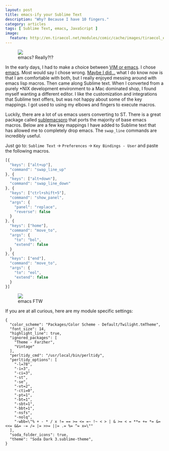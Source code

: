 ```yaml
---
layout: post
title: emacs-ify your Sublime Text
description: "Why? Because I have 10 fingers."
category: articles
tags: [ Sublime Text, emacs, JavaScript ]
image:
  feature: http://en.tiraecol.net/modules/comic/cache/images/tiraecol_en-2.png
---
```


<figure>
  <img src="http://en.tiraecol.net/modules/comic/cache/images/tiraecol_en-2.png">
  <figcaption>emacs? Really?!?</figcaption>
</figure>

In the early days, I had to make a choice between [VIM or emacs](http://i2.wp.com/imgs.xkcd.com/comics/real_programmers.png?resize=740%2C406). I chose [emacs](http://www.gnu.org/software/emacs/). Most would say I chose wrong. [Maybe I did...](http://vimcasts.org/images/blog/mate-vim-emacs.png) what I do know now is that I am comfortable with both, but I really enjoyed messing around with emacs lisp macros. Then came along Sublime text. When I converted from a purely *NIX development environment to a Mac dominated shop, I found myself wanting a different editor. I like the customization and integrations that Sublime text offers, but was not happy about some of the key mappings. I got used to using my elbows and fingers to execute macros.

Luckily, there are a lot of us emacs users converting to ST. There is a great package called [sublemacspro](https://github.com/grundprinzip/sublemacspro) that ports the majority of base emacs macros. Below are a few key mappings I have added to Sublime text that has allowed me to completely drop emacs. The `swap_line` commands are incredibly useful.

Just go to: `Sublime Text` -> `Preferences` -> `Key Bindings - User` and paste the following macros.

``` javascript
[{
  "keys": ["alt+up"],
  "command": "swap_line_up"
}, {
  "keys": ["alt+down"],
  "command": "swap_line_down"
}, {
  "keys": ["ctrl+shift+5"],
  "command": "show_panel",
  "args": {
    "panel": "replace",
    "reverse": false
  }
}, {
  "keys": ["home"],
  "command": "move_to",
  "args": {
    "to": "bol",
    "extend": false
  }
}, {
  "keys": ["end"],
  "command": "move_to",
  "args": {
    "to": "eol",
    "extend": false
  }
}]
```
<figure>
  <img src="http://i2.wp.com/imgs.xkcd.com/comics/real_programmers.png?resize=740%2C406">
  <figcaption>emacs FTW</figcaption>
</figure>

If you are at all curious, here are my module specific settings:

```
{
  "color_scheme": "Packages/Color Scheme - Default/Twilight.tmTheme",
  "font_size": 14,
  "highlight_line": true,
  "ignored_packages": [
    "Theme - Farzher",
    "Vintage"
  ],
  "perltidy_cmd": "/usr/local/bin/perltidy",
  "perltidy_options": [
    "-l=78",
    "-i=3",
    "-ci=3",
    "-st",
    "-se",
    "-vt=2",
    "-cti=0",
    "-pt=1",
    "-bt=1",
    "-sbt=1",
    "-bbt=1",
    "-nsfs",
    "-nolq",
    "-wbb=\"% + - * / x != == >= <= =~ !~ < > | & >= < = **= += *= &= <<= &&= -= /= |= >>= ||= .= %= ^= x=\""
  ],
  "soda_folder_icons": true,
  "theme": "Soda Dark 3.sublime-theme",
}
```